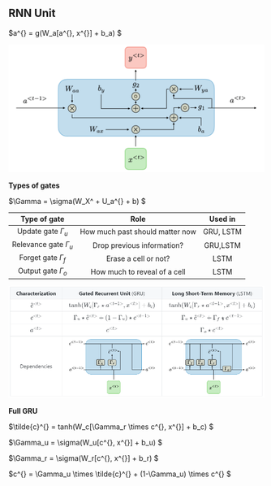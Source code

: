 ## RNN Unit

$a^{<t>} = g(W_a[a^{<t-1>}, x^{<t>}] + b_a) $

![](img/6.png)

**Types of gates**

$\Gamma = \sigma(W_X^<t> + U_a^{<t-1>} + b) $

|Type of gate|Role|Used in|
|:-:|:-:|:-:|
|Update gate $\Gamma_u$|How much past should matter now|GRU, LSTM|
|Relevance gate $\Gamma_u$|Drop previous information?|GRU,LSTM|
|Forget gate $\Gamma_f$|Erase a cell or not?|LSTM|
|Output gate $\Gamma_o$|How much to reveal of a cell|LSTM|

![](img/7.png)

**Full GRU**

$\tilde{c}^{<t>} = tanh(W_c[\Gamma_r \times c^{<t-1>}, x^{<t>}] + b_c) $

$\Gamma_u = \sigma(W_u[c^{<t-1>}, x^{<t>}] + b_u) $

$\Gamma_r = \sigma(W_r[c^{<t-1>}, x^{<t>}] + b_r) $

$c^{<t>} = \Gamma_u \times \tilde{c}^{<t>} + (1-\Gamma_u) \times c^{<t-1>} $

